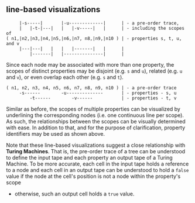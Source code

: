 
<!-- ======================================================================= -->
## line-based visualizations

```
     |-s-----|       |-u-------------|      | - a pre-order trace,
     |   |-t-|---|   |   |-v-----|   |      | - including the scopes of
( n1,|n2,|n3,|n4,|n5,|n6,|n7, n8,|n9,|n10 ) | - properties s, t, u, and v
     |---|---|   |   |   |-------|   |      |
         |-------|   |---------------|      |
```

Since each node may be associated with more than one property, the scopes
of distinct properties may be disjoint (e.g. `s` and `u`), related (e.g.
`u` and `v`), or even overlap each other (e.g. `s` and `t`).

```
( n1, n2, n3, n4, n5, n6, n7, n8, n9, n10 ) | - a pre-order trace
     -s------        -u--------------       | - properties - s, u
         -t------        -v------           | - properties - t, v
```

Similar as before, the scopes of multiple properties can be visualized by
underlining the corresponding nodes (i.e. one continuous line per scope).
As such, the relationships between the scopes can be visually determined
with ease. In addition to that, and for the purpose of clarification,
property identifiers may be used as shown above.

Note that these line-based visualizations suggest a close relationship with
**Turing Machines**. That is, the pre-order trace of a tree can be understood
to define the input tape and each property an output tape of a Turing Machine.
To be more accurate, each cell in the input tape holds a reference to a node
and each cell in an output tape can be understood to hold a `false` value if
the node at the cell's position is not a node within the property's scope
- otherwise, such an output cell holds a `true` value.
